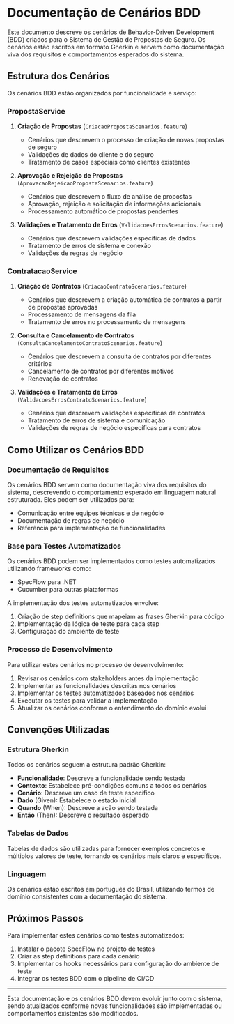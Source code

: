# Documentação de Cenários BDD

Este documento descreve os cenários de Behavior-Driven Development (BDD) criados para o Sistema de Gestão de Propostas de Seguro. Os cenários estão escritos em formato Gherkin e servem como documentação viva dos requisitos e comportamentos esperados do sistema.

## Estrutura dos Cenários

Os cenários BDD estão organizados por funcionalidade e serviço:

### PropostaService

1. **Criação de Propostas** (`CriacaoPropostaScenarios.feature`)
   - Cenários que descrevem o processo de criação de novas propostas de seguro
   - Validações de dados do cliente e do seguro
   - Tratamento de casos especiais como clientes existentes

2. **Aprovação e Rejeição de Propostas** (`AprovacaoRejeicaoPropostaScenarios.feature`)
   - Cenários que descrevem o fluxo de análise de propostas
   - Aprovação, rejeição e solicitação de informações adicionais
   - Processamento automático de propostas pendentes

3. **Validações e Tratamento de Erros** (`ValidacoesErrosScenarios.feature`)
   - Cenários que descrevem validações específicas de dados
   - Tratamento de erros de sistema e conexão
   - Validações de regras de negócio

### ContratacaoService

1. **Criação de Contratos** (`CriacaoContratoScenarios.feature`)
   - Cenários que descrevem a criação automática de contratos a partir de propostas aprovadas
   - Processamento de mensagens da fila
   - Tratamento de erros no processamento de mensagens

2. **Consulta e Cancelamento de Contratos** (`ConsultaCancelamentoContratoScenarios.feature`)
   - Cenários que descrevem a consulta de contratos por diferentes critérios
   - Cancelamento de contratos por diferentes motivos
   - Renovação de contratos

3. **Validações e Tratamento de Erros** (`ValidacoesErrosContratoScenarios.feature`)
   - Cenários que descrevem validações específicas de contratos
   - Tratamento de erros de sistema e comunicação
   - Validações de regras de negócio específicas para contratos

## Como Utilizar os Cenários BDD

### Documentação de Requisitos

Os cenários BDD servem como documentação viva dos requisitos do sistema, descrevendo o comportamento esperado em linguagem natural estruturada. Eles podem ser utilizados para:

- Comunicação entre equipes técnicas e de negócio
- Documentação de regras de negócio
- Referência para implementação de funcionalidades

### Base para Testes Automatizados

Os cenários BDD podem ser implementados como testes automatizados utilizando frameworks como:

- SpecFlow para .NET
- Cucumber para outras plataformas

A implementação dos testes automatizados envolve:

1. Criação de step definitions que mapeiam as frases Gherkin para código
2. Implementação da lógica de teste para cada step
3. Configuração do ambiente de teste

### Processo de Desenvolvimento

Para utilizar estes cenários no processo de desenvolvimento:

1. Revisar os cenários com stakeholders antes da implementação
2. Implementar as funcionalidades descritas nos cenários
3. Implementar os testes automatizados baseados nos cenários
4. Executar os testes para validar a implementação
5. Atualizar os cenários conforme o entendimento do domínio evolui

## Convenções Utilizadas

### Estrutura Gherkin

Todos os cenários seguem a estrutura padrão Gherkin:

- **Funcionalidade**: Descreve a funcionalidade sendo testada
- **Contexto**: Estabelece pré-condições comuns a todos os cenários
- **Cenário**: Descreve um caso de teste específico
- **Dado** (Given): Estabelece o estado inicial
- **Quando** (When): Descreve a ação sendo testada
- **Então** (Then): Descreve o resultado esperado

### Tabelas de Dados

Tabelas de dados são utilizadas para fornecer exemplos concretos e múltiplos valores de teste, tornando os cenários mais claros e específicos.

### Linguagem

Os cenários estão escritos em português do Brasil, utilizando termos de domínio consistentes com a documentação do sistema.

## Próximos Passos

Para implementar estes cenários como testes automatizados:

1. Instalar o pacote SpecFlow no projeto de testes
2. Criar as step definitions para cada cenário
3. Implementar os hooks necessários para configuração do ambiente de teste
4. Integrar os testes BDD com o pipeline de CI/CD

---

Esta documentação e os cenários BDD devem evoluir junto com o sistema, sendo atualizados conforme novas funcionalidades são implementadas ou comportamentos existentes são modificados.